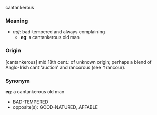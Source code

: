 cantankerous
### Meaning
+ _adj_: bad-tempered and always complaining
	+ __eg__: a cantankerous old man

### Origin

[cantankerous] mid 18th cent.: of unknown origin; perhaps a blend of Anglo-Irish cant ‘auction’ and rancorous (see ↑rancour).

### Synonym

__eg__: a cantankerous old man

+ BAD-TEMPERED
+ opposite(s): GOOD-NATURED, AFFABLE


